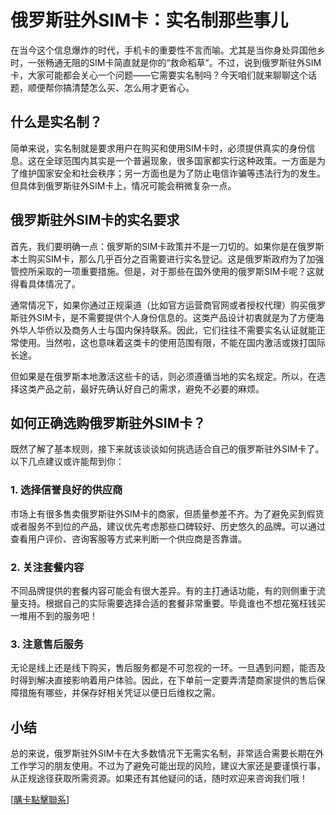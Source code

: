 # 俄罗斯驻外SIM卡：实名制那些事儿

在当今这个信息爆炸的时代，手机卡的重要性不言而喻。尤其是当你身处异国他乡时，一张畅通无阻的SIM卡简直就是你的“救命稻草”。不过，说到俄罗斯驻外SIM卡，大家可能都会关心一个问题——它需要实名制吗？今天咱们就来聊聊这个话题，顺便帮你搞清楚怎么买、怎么用才更省心。

## 什么是实名制？

简单来说，实名制就是要求用户在购买和使用SIM卡时，必须提供真实的身份信息。这在全球范围内其实是一个普遍现象，很多国家都实行这种政策。一方面是为了维护国家安全和社会秩序；另一方面也是为了防止电信诈骗等违法行为的发生。但具体到俄罗斯驻外SIM卡上，情况可能会稍微复杂一点。

## 俄罗斯驻外SIM卡的实名要求

首先，我们要明确一点：俄罗斯的SIM卡政策并不是一刀切的。如果你是在俄罗斯本土购买SIM卡，那么几乎百分之百需要进行实名登记。这是俄罗斯政府为了加强管控所采取的一项重要措施。但是，对于那些在国外使用的俄罗斯SIM卡呢？这就得看具体情况了。

通常情况下，如果你通过正规渠道（比如官方运营商官网或者授权代理）购买俄罗斯驻外SIM卡，是不需要提供个人身份信息的。这类产品设计初衷就是为了方便海外华人华侨以及商务人士与国内保持联系。因此，它们往往不需要实名认证就能正常使用。当然啦，这也意味着这类卡的使用范围有限，不能在国内激活或拨打国际长途。

但如果是在俄罗斯本地激活这些卡的话，则必须遵循当地的实名规定。所以，在选择这类产品之前，最好先确认好自己的需求，避免不必要的麻烦。

## 如何正确选购俄罗斯驻外SIM卡？

既然了解了基本规则，接下来就该谈谈如何挑选适合自己的俄罗斯驻外SIM卡了。以下几点建议或许能帮到你：

### 1. 选择信誉良好的供应商

市场上有很多售卖俄罗斯驻外SIM卡的商家，但质量参差不齐。为了避免买到假货或者服务不到位的产品，建议优先考虑那些口碑较好、历史悠久的品牌。可以通过查看用户评价、咨询客服等方式来判断一个供应商是否靠谱。

### 2. 关注套餐内容

不同品牌提供的套餐内容可能会有很大差异。有的主打通话功能，有的则侧重于流量支持。根据自己的实际需要选择合适的套餐非常重要。毕竟谁也不想花冤枉钱买一堆用不到的服务吧！

### 3. 注意售后服务

无论是线上还是线下购买，售后服务都是不可忽视的一环。一旦遇到问题，能否及时得到解决直接影响着用户体验。因此，在下单前一定要弄清楚商家提供的售后保障措施有哪些，并保存好相关凭证以便日后维权之需。

## 小结

总的来说，俄罗斯驻外SIM卡在大多数情况下无需实名制，非常适合需要长期在外工作学习的朋友使用。不过为了避免可能出现的风险，建议大家还是要谨慎行事，从正规途径获取所需资源。如果还有其他疑问的话，随时欢迎来咨询我们哦！

[[購卡點擊聯系](https://t.me/s/esim1088)]
